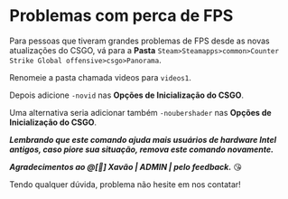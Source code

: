 # Problemas com perca de FPS

Para pessoas que tiveram grandes problemas de FPS desde as novas atualizações do CSGO, vá para a **Pasta** `Steam>Steamapps>common>Counter Strike Global offensive>csgo>Panorama`.

Renomeie a pasta chamada videos para `videos1`.

Depois adicione `-novid` nas **Opções de Inicialização do CSGO**.

Uma alternativa seria adicionar também `-noubershader` nas **Opções de Inicialização do CSGO**.

_**Lembrando que este comando ajuda mais usuários de hardware Intel antigos, caso piore sua situação, remova este comando novamente.**_

_**Agradecimentos ao @\[👑\] Xavão \| ADMIN \| pelo feedback.**_ 😘 

Tendo qualquer dúvida, problema não hesite em nos contatar!

